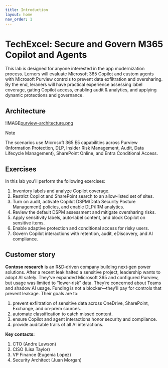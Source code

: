 ```yaml
---
title: Introduction
layout: home
nav_order: 1
---
```


# TechExcel: Secure and Govern M365 Copilot and Agents

This lab is designed for anyone interested in the app modernization process. Lerners will evaluate Microsoft 365 Copilot and custom agents with Microsoft Purview controls to prevent data exfiltration and oversharing. By the end, leraners will have practical experience assessing label coverage, gating Copilot access, enabling audit & analytics, and applying dynamic protections and governance.

## Architecture
!IMAGE[purview-architecture.png](images/purview-architecture.png)

> [!note]
> The scenarios use Microsoft 365 E5 capabilities across Purview (Information Protection, DLP, Insider Risk Management, Audit, Data Lifecycle Management), SharePoint Online, and Entra Conditional Access.

## Exercises
In this lab you'll perform the following exercises:
1. Inventory labels and analyze Copilot coverage.
1. Restrict Copilot and SharePoint search to an allow‑listed set of sites.
1. Turn on audit, activate Copilot DSPM(Data Security Posture Management) policies, and enable DLP/IRM analytics.
1. Review the default DSPM assessment and mitigate oversharing risks.
1. Apply sensitivity labels, auto‑label content, and block Copilot on sensitive items.
1. Enable adaptive protection and conditional access for risky users.
1. Govern Copilot interactions with retention, audit, eDiscovery, and AI compliance.

## Customer story
**Contoso research** is an R&D‑driven company building next‑gen power solutions. After a recent leak halted a sensitive project, leadership wants to adopt AI safely. They’ve expanded Microsoft 365 and configured Purview, but usage was limited to “lower‑risk” data. They’re concerned about Teams and shadow AI usage. Funding is not a blocker—they’ll pay for controls that prevent leakage. Their goals are to:
1. prevent exfiltration of sensitive data across OneDrive, SharePoint, Exchange, and on‑prem sources.
1. automate classification to catch missed content.
1. ensure Copilot and agent interactions honor security and compliance.
1. provide auditable trails of all AI interactions.

**Key contacts:**
1. CTO (Andre Lawson)
1. CISO (Lisa Taylor)
1. VP Finance (Eugenia Lopez)
1. Security Architect (Juan Morgan)
